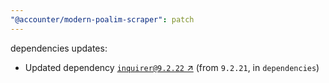 ```yaml
---
"@accounter/modern-poalim-scraper": patch
---
```

dependencies updates:
  - Updated dependency [`inquirer@9.2.22` ↗︎](https://www.npmjs.com/package/inquirer/v/9.2.22) (from `9.2.21`, in `dependencies`)
